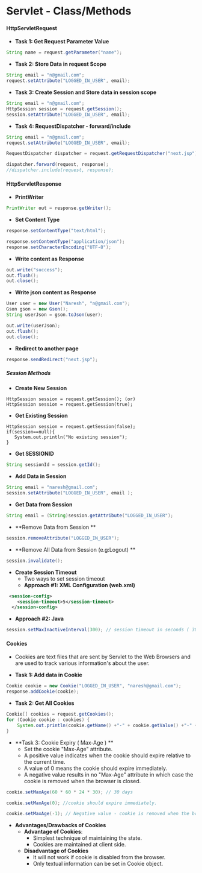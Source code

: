 # Servlet - Class/Methods


#### HttpServletRequest

* **Task 1: Get Request Parameter Value**

```java
String name = request.getParameter("name");
```

* **Task 2: Store Data in request Scope**
```java
String email = "n@gmail.com";
request.setAttribute("LOGGED_IN_USER", email);
```


* **Task 3: Create Session and Store data in session scope**
```java
String email = "n@gmail.com";
HttpSession session = request.getSession();
session.setAttribute("LOGGED_IN_USER", email);
```

* **Task 4: RequestDispatcher - forward/include**
```java
String email = "n@gmail.com";
request.setAttribute("LOGGED_IN_USER", email);

RequestDispatcher dispatcher = request.getRequestDispatcher("next.jsp");

dispatcher.forward(request, response);
//dispatcher.include(request, response);
```



#### HttpServletResponse

* **PrintWriter** 
```java
PrintWriter out = response.getWriter();
```

* **Set Content Type**
```java
response.setContentType("text/html");
```

```java
response.setContentType("application/json");
response.setCharacterEncoding("UTF-8");
```        

* **Write content as Response**
```java
out.write("success");
out.flush();
out.close();
```

* **Write json content as Response**
```java
User user = new User("Naresh", "n@gmail.com");
Gson gson = new Gson();
String userJson = gson.toJson(user);
```
```java
out.write(userJson);
out.flush();
out.close();
```

* **Redirect to another page**
```java
response.sendRedirect("next.jsp");
```


#####  Session Methods

* **Create New Session**
```
HttpSession session = request.getSession(); (or)
HttpSession session = request.getSession(true);
```

* **Get Existing Session**
```
HttpSession session = request.getSession(false);
if(session==null){
   System.out.println("No existing session");
}
```

* **Get SESSIONID**
```java
String sessionId = session.getId();
```

* **Add Data in Session**

```java
String email = "naresh@gmail.com";
session.setAttribute("LOGGED_IN_USER", email );
```


* **Get Data from Session**

```java
String email = (String)session.getAttribute("LOGGED_IN_USER");
```



* **Remove Data from Session **

```java
session.removeAttribute("LOGGED_IN_USER");
```


* **Remove All Data from Session (e.g:Logout) **

```java
session.invalidate();
```

* **Create Session Timeout**
  * Two ways to set session timeout
  * **Approach #1: XML Configuration (web.xml)**
```xml
 <session-config>
    <session-timeout>5</session-timeout>
  </session-config>
```
* **Approach #2: Java** 
```java
session.setMaxInactiveInterval(300); // session timeout in seconds ( 300 seconds = 5 mins)
```

#### Cookies
* Cookies are text files that are sent by Servlet to the Web Browsers and are used to track various information's about the user.

* **Task 1: Add data in Cookie**
```java
Cookie cookie = new Cookie("LOGGED_IN_USER", "naresh@gmail.com");			
response.addCookie(cookie);
```

* **Task 2: Get All Cookies**

```java
Cookie[] cookies = request.getCookies();
for (Cookie cookie : cookies) {
	System.out.println(cookie.getName() +"-" + cookie.getValue() +"-" + cookie.getMaxAge());
}
```

* **Task 3: Cookie Expiry ( Max-Age ) **
   * Set the cookie "Max-Age" attribute. 
   * A positive value indicates when the cookie should expire relative to the current time. 
   * A value of 0 means the cookie should expire immediately. 
   * A negative value results in no "Max-Age" attribute in which case the cookie is removed when the browser is closed.


```java
cookie.setMaxAge(60 * 60 * 24 * 30); // 30 days
```


```java
cookie.setMaxAge(0); //cookie should expire immediately.
```

```java
cookie.setMaxAge(-1); // Negative value - cookie is removed when the browser is closed.
```

* **Advantages/Drawbacks of Cookies**
   *  **Advantage of Cookies**:
      * Simplest technique of maintaining the state.
      * Cookies are maintained at client side.
   * **Disadvantage of Cookies**
      * It will not work if cookie is disabled from the browser.
      * Only textual information can be set in Cookie object.
